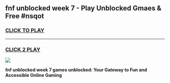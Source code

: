 
## fnf unblocked week 7 - Play Unblocked Gmaes & Free #nsqot
<h3>
<a href="https://news.freeplayer.one?title=fnf_unblocked_week_7&ref=24F">CLICK TO PLAY</a></h3>
<hr>

<h3>
<a href="https://news.freeplayer.one?title=fnf_unblocked_week_7&ref=24F">CLICK 2 PLAY</a>
  
</h3>

<a href="https://news.freeplayer.one?title=fnf_unblocked_week_7&ref=24F/"><img src="https://clearcache.store/games.png"></a>


**fnf unblocked week 7 games unblocked: Your Gateway to Fun and Accessible Online Gaming**
